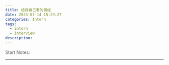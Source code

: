 ```yaml
---
title: 给我自己看的面经
date: 2023-07-14 15:29:27
categories: Intern
tags:
  - intern
  - interview
description: 
---
```

<p style="opacity: 0.7;">Start Notes: 

<small style="opacity: 0.7;"> </small>

---








